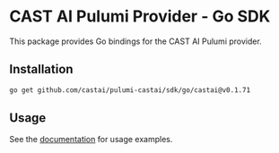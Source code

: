 # CAST AI Pulumi Provider - Go SDK

This package provides Go bindings for the CAST AI Pulumi provider.

## Installation

```bash
go get github.com/castai/pulumi-castai/sdk/go/castai@v0.1.71
```

## Usage

See the [documentation](https://www.pulumi.com/registry/packages/castai/) for usage examples.
